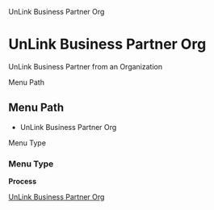 
UnLink Business Partner Org
# UnLink Business Partner Org


UnLink Business Partner from an Organization

Menu Path
## Menu Path



- UnLink Business Partner Org

Menu Type
### Menu Type

**Process**


[UnLink Business Partner Org](../../functional-guide/window/process-c_bpartner-org-unlink.md)